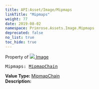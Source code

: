 ```yaml
---
title: API:Asset/Image/Mipmaps
linkTitle: "Mipmaps"
weight: 77
date: 2019-08-02
namespace: Primrose.Assets.Image.Mipmaps
deprecated: false
no_list: true
toc_hide: true
---
```

Property of <a href="/docs/api-reference/Class/Image"><img src="/icons/silk/default.png"/>&nbsp;Image</a>
<pre class="method-declaration">
Mipmaps: <a class="type" href="/docs/api-reference/Misc/MipmapChain">MipmapChain</a></pre>
<b>Value Type: </b>
<a class="type" href="/docs/api-reference/Misc/MipmapChain">MipmapChain</a>
<br/>
<b>Description: </b>